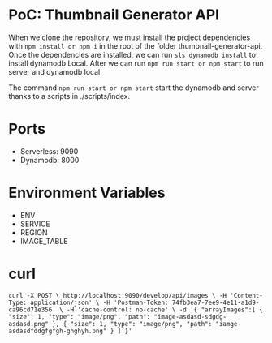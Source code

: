 # PoC: Thumbnail Generator API
When we clone the repository, we must install the project dependencies with `npm install or npm i` in the root of the folder thumbnail-generator-api. 
Once the dependencies are installed, we can run `sls dynamodb install` to install dynamodb Local.
After we can run `npm run start or npm start` to run server and dynamodb local.


The command `npm run start or npm start` start the dynamodb and server thanks to a scripts in ./scripts/index.


# Ports
  - Serverless: 9090 
  - Dynamodb: 8000  

# Environment Variables
  - ENV
  - SERVICE
  - REGION 
  - IMAGE_TABLE

# curl
`curl -X POST \
  http://localhost:9090/develop/api/images \
  -H 'Content-Type: application/json' \
  -H 'Postman-Token: 74fb3ea7-7ee9-4e11-a1d9-ca96cd71e356' \
  -H 'cache-control: no-cache' \
  -d '{
    "arrayImages":[
    {
      "size": 1,
      "type": "image/png",
      "path": "image-asdasd-sdgdg-asdasd.png"
    },
    {
      "size": 1,
      "type": "image/png",
      "path": "iamge-asdasdfddgfgfgh-ghghyh.png"
    }
  ]
}'
`